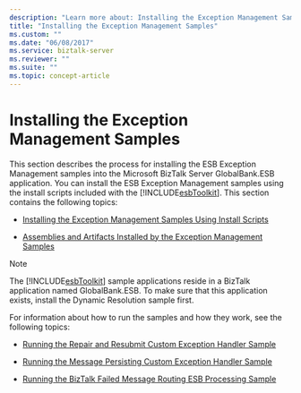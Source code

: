 ```yaml
---
description: "Learn more about: Installing the Exception Management Samples"
title: "Installing the Exception Management Samples"
ms.custom: ""
ms.date: "06/08/2017"
ms.service: biztalk-server
ms.reviewer: ""
ms.suite: ""
ms.topic: concept-article
---
```

# Installing the Exception Management Samples
This section describes the process for installing the ESB Exception Management samples into the Microsoft BizTalk Server GlobalBank.ESB application. You can install the ESB Exception Management samples using the install scripts included with the [!INCLUDE[esbToolkit](../includes/esbtoolkit-md.md)]. This section contains the following topics:  
  
-   [Installing the Exception Management Samples Using Install Scripts](../esb-toolkit/installing-the-exception-management-samples-using-install-scripts.md)  
  
-   [Assemblies and Artifacts Installed by the Exception Management Samples](../esb-toolkit/assemblies-and-artifacts-installed-by-the-exception-management-samples.md)  
  
> [!NOTE]
>  The [!INCLUDE[esbToolkit](../includes/esbtoolkit-md.md)] sample applications reside in a BizTalk application named GlobalBank.ESB. To make sure that this application exists, install the Dynamic Resolution sample first.  
  
 For information about how to run the samples and how they work, see the following topics:  
  
-   [Running the Repair and Resubmit Custom Exception Handler Sample](../esb-toolkit/running-the-repair-and-resubmit-custom-exception-handler-sample.md)  
  
-   [Running the Message Persisting Custom Exception Handler Sample](../esb-toolkit/running-the-message-persisting-custom-exception-handler-sample.md)  
  
-   [Running the BizTalk Failed Message Routing ESB Processing Sample](../esb-toolkit/running-the-biztalk-failed-message-routing-esb-processing-sample.md)
